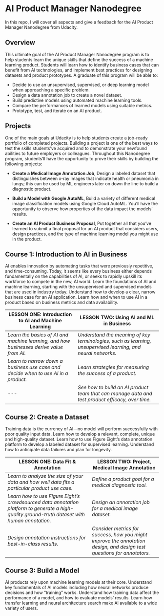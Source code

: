 # AI Product Manager Nanodegree
In this repo, I will cover all aspects and give a feedback for the AI Product Manager Nanodegree from Udacity.

## Overview
This ultimate goal of the AI Product Manager Nanodegree program is to help students learn the unique skills that define the success of a machine learning product. Students will learn how to identify business cases that can benefit from AI technologies, and implement best practices for designing datasets and product prototypes. A graduate of this program will be able to:

* Decide to use an unsupervised, supervised, or deep learning model when approaching a specific problem.
* Design a data annotation job to create a novel dataset.
* Build predictive models using automated machine learning tools.
* Compare the performances of learned models using suitable metrics.
* Prototype, test, and iterate on an AI product.

## Projects
One of the main goals at Udacity is to help students create a job-ready portfolio of completed projects. Building a project is one of the best ways to test the skills students’ve acquired and to demonstrate your newfound abilities to future employers or colleagues. Throughout this Nanodegree program, students’ll have the opportunity to prove their skills by building the following projects:

* **Create a Medical Image Annotation Job**, Design a labeled dataset that distinguishes between x-ray images that indicate health or pneumonia in lungs; this can be used by ML engineers later on down the line to build a diagnostic product.

* **Build a Model with Google AutoML**, Build a variety of different medical image classification models using Google Cloud AutoML. You’ll have the opportunity to observe how properties of the data impact the models’ results.
     
* **Create an AI Product Business Proposal**, Put together all that you’ve learned to submit a final proposal for an AI product that considers users, design practices, and the type of machine learning model you might use in the product.

## Course 1: Introduction to AI in Business

AI enables innovation by automating tasks that were previously repetitive, and time-consuming. Today, it seems like every business either depends fundamentally on the capabilities of AI, or seeks to rapidly upskill its workforce to compete in the new, AI world. Learn the foundations of AI and machine learning, starting with the unsupervised and supervised models that are used in industry today. Understand how to develop a clear, narrow business case for an AI application. Learn how and when to use AI in a product based on business metrics and data availability.


| LESSON ONE: Introduction to AI and Machine Learning  | LESSON TWO: Using AI and ML in Business |
| ------------- | ------------- |
| *Learn the basics of AI and machine learning, and how businesses derive value from AI.*  | *Understand the meaning of key terminologies, such as learning, unsupervised learning, and neural networks.*  |
| *Learn to narrow down a business use case and decide when to use AI in a product.* | *Learn strategies for measuring the success of a product.* |
| --- | *See how to build an AI product team that can manage data and test product efficacy, over time.* |

## Course 2: Create a Dataset
Training data is the currency of AI—no model will perform successfully with poor quality input data. Learn how to develop a relevant, complete, unique and high-quality dataset. Learn how to use Figure Eight’s data annotation platform to develop a labeled dataset for supervised learning. Understand how to anticipate data failures and plan for longevity.

| LESSON ONE: Data Fit & Annotation | LESSON TWO: Project, Medical Image Annotation |
| ------------- | ------------- |
| *Learn to analyze the size of your data and how well data fits a particular product use case.*  | *Define a product goal for a medical diagnostic tool.*  |
| *Learn how to use Figure Eight’s crowdsourced data annotation platform to generate a high-quality ground-truth dataset with human annotation.* | *Design an annotation job for a medical image dataset.* |
| *Design annotation instructions for best-in-class results.* | *Consider metrics for success, how you might improve the annotation design, and design test questions for annotators.* |

## Course 3: Build a Model
AI products rely upon machine learning models at their core. Understand key fundamentals of AI models including how neural networks produce decisions and how “training” works. Understand how training data affect the performance of a model, and how to evaluate models’ results. Learn how transfer learning and neural architecture search make AI available to a wide variety of users.
